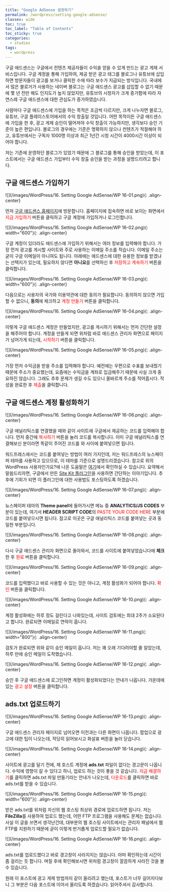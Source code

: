```yaml
---
title: "Google AdSense 설정하기"
permalink: /wordpress/setting-google-adsense/
classes: wide
toc: true
toc_label: "Table of Contents"
toc_sticky: true
categories:
  - studies
tags:
  - wordpress
---
```


구글 애드센스는 구글에서 컨텐츠 제공자들이 수익을 얻을 수 있게 만드는 광고 게제 서비스입니다. 구글 계정을 통해 가입하여, 제공 받은 광고 태그를 블로그나 유튜브에 삽입하면 방문자들이 광고를 보거나 클릭한 수에 따라 보수가 지급되는 방식입니다. 국내에서 많은 블로거가 사용하는 네이버 블로그는 구글 애드센스 광고를 삽입할 수 없기 때문에 몇 년 전만 해도 인지도가 높지 않았지만, 유튜브의 시청자가 크게 증가함에 따라 자연스레 구글 애드센스에 대한 관심도가 증가하였습니다.

사람마다 구글 애드센스에 가입을 하는 목적은 조금씩 다르지만, 크게 나누자면 블로그, 유튜브, 구글 플레이스토어에서의 수익 창출일 것입니다. 어떤 목적이든 구글 애드센스에 가입을 한 후, 광고 게제 승인이 떨어져야 수익 창출이 가능하지만, 생각보다 승인 기준이 높은 편입니다. 블로그의 경우에는 기준은 명확하지 않으나 컨텐츠가 적절해야 하고, 유튜브에서는 구독자 1000명 이상과 최근 1년간 시청 시간이 4000시간 이상이 되어야 합니다.

저는 기존에 운영하던 블로그가 있었기 때문에 그 블로그를 통해 승인을 받았는데, 이 포스트에서는 구글 애드센스 가입부터 수익 창출 승인을 받는 과정을 설명드리려고 합니다.

## 구글 애드센스 가입하기

![](/images/WordPress/16. Setting Google AdSense/WP 16-01.png){: .align-center}

먼저 [구글 애드센스 홈페이지](https://www.google.com/intl/ko_kr/adsense/start/)에 방문합니다. 홈페이지에 접속하면 바로 보이는 화면에서 <span style="color:red">지금 가입하기</span> 버튼을 클릭하고 구글 계정에 가입하거나 로그인합니다.

![](/images/WordPress/16. Setting Google AdSense/WP 16-02.png){: width="600"}{: .align-center}

구글 계정이 있더라도 애드센스에 가입하기 위해서는 여러 정보를 입력해야 합니다. 가장 먼저 광고를 게시할 사이트와 주로 사용하는 이메일 주소를 적습니다. 이메일 주소는 굳이 구글 이메일이 아니여도 됩니다. 아래에는 애드센스에 대한 유용한 정보를 받겠냐는 선택지가 있는데, 필요하지 않다면 **아니요**를 선택하신 후 <span style="color:red">저장하고 계속하기</span> 버튼을 클릭합니다.

![](/images/WordPress/16. Setting Google AdSense/WP 16-03.png){: width="600"}{: .align-center}

다음으로는 사용자의 국가와 이용약관에 대한 동의가 필요합니다. 동의하지 않으면 가입할 수 없으니, **동의**에 체크하고 <span style="color:red">계정 만들기</span> 버튼을 클릭합니다.

![](/images/WordPress/16. Setting Google AdSense/WP 16-04.png){: .align-center}

이렇게 구글 애드센스 계정은 만들었지만, 광고를 게시하기 위해서는 먼저 간단한 설정을 해주어야 합니다. 계정을 만들게 되면 위처럼 바로 애드센스 관리자 화면으로 페이지가 넘어가게 되는데, <span style="color:red">시작하기</span> 버튼을 클릭합니다.

![](/images/WordPress/16. Setting Google AdSense/WP 16-05.png){: .align-center}

가장 먼저 수익금을 받을 주소를 입력해야 합니다. 예전에는 우편으로 수표를 보내줬기 때문에 주소가 중요했는데, 요즘에는 수익금을 계좌로 입금해주기 때문에 사실 크게 중요하진 않습니다. 그래도 추후 문제가 생길 수도 있으니 올바르게 주소를 적어줍시다. 작성을 완료한 후 <span style="color:red">제출</span>을 클릭합니다.

## 구글 애드센스 계정 활성화하기

![](/images/WordPress/16. Setting Google AdSense/WP 16-06.png){: .align-center}

구글 애널리틱스를 연결했을 때와 같이 사이트에 구글에서 제공하는 코드를 입력해야 합니다. 먼저 중간에 <span style="color:red">복사하기</span> 버튼을 눌러 코드를 복사합니다. 이미 구글 애널리틱스를 연결해보신 분이라면 똑같이 주어진 코드를 <HEAD>와 </HEAD> 사이에 붙여넣으면 됩니다.

워드프레스에서는 코드를 붙여넣는 방법이 여러 가지인데, 저는 워드프레스의 뉴스페이퍼 테마를 사용하고 있으므로, 이 테마를 기준으로 설명드리겠습니다. 참고로 위의 WordPress 사용자인가요?에 나온 도움말은 [여기](https://support.google.com/adsense/answer/7527509?hl=ko)에서 확인하실 수 있습니다. 요약해서 말씀드리자면, 구글에서 만든 [Site Kit 플러그인](https://wordpress.org/plugins/google-site-kit/)을 사용하면 간단하는 이야기입니다. 추후에 기회가 되면 이 플러그인에 대한 사용법도 포스팅하도록 하겠습니다.

![](/images/WordPress/16. Setting Google AdSense/WP 16-07.png){: .align-center}

뉴스페이퍼 테마의 **Theme panel**에 들어가시면 메뉴 중 **ANALYTICS/JS CODES** 부분이 있는데, 여기서 **HEADER SCRIPT CODE**의 <span style="color:red">PASTE YOUR CODE HERE</span> 부분에 코드를 붙여넣으시면 됩니다. 참고로 이곳은 구글 애널리틱스 코드를 붙여넣는 곳과 동일한 부분입니다.

![](/images/WordPress/16. Setting Google AdSense/WP 16-08.png){: .align-center}

다시 구글 애드센스 관리자 화면으로 돌아와서, 코드를 사이트에 붙여넣었습니다에 **체크**한 후 <span style="color:red">완료</span> 버튼을 클릭합니다.

![](/images/WordPress/16. Setting Google AdSense/WP 16-09.png){: .align-center}

코드를 입력했다고 바로 사용할 수 있는 것은 아니고, 계정 활성화가 되어야 합니다. <span style="color:red">확인</span> 버튼을 클릭합니다.

![](/images/WordPress/16. Setting Google AdSense/WP 16-10.png){: .align-center}

계정 활성화에는 하루 정도 걸린다고 나와있는데, 사이트 검토에는 최대 2주가 소요된다고 합니다. 완료되면 이메일로 연락이 옵니다.

![](/images/WordPress/16. Setting Google AdSense/WP 16-11.png){: width="800"}{: .align-center}

검토가 완료되면 위와 같이 승인 메일이 옵니다. 저는 꽤 오래 기다려야할 줄 알았는데, 하루 만에 승인 메일이 도착했습니다.

![](/images/WordPress/16. Setting Google AdSense/WP 16-12.png){: .align-center}

승인 후 구글 애드센스에 로그인하면 계정이 활성화되었다는 안내가 나옵니다. 가운데에 있는 <span style="color:red">광고 설정</span> 버튼을 클릭합니다.

## ads.txt 업로드하기

![](/images/WordPress/16. Setting Google AdSense/WP 16-13.png){: .align-center}

구글 애드센스 관리자 페이지로 넘어오면 이전과는 다른 화면이 나옵니다. 팝업으로 광고에 대한 팁이 나오는데, 적당히 읽어보시고 화살표 버튼을 눌러 닫습니다.

![](/images/WordPress/16. Setting Google AdSense/WP 16-14.png){: .align-center}

사이트에 광고를 달기 전에, 제 호스트 계정에 **ads.txt** 파일이 없다는 경고문이 나옵니다. 수익에 영향이 갈 수 있다고 하니, 업로드 하는 것이 좋을 것 같습니다. <span style="color:red">지금 해결하기</span>를 클릭하면 ads.txt 파일 만들기라는 안내가 나오는데, <span style="color:red">다운로드</span>를 클릭하면 바로 ads.txt를 받을 수 있습니다.

![](/images/WordPress/16. Setting Google AdSense/WP 16-15.png){: width="600"}{: .align-center}

받은 ads.txt를 위처럼 자신의 웹 호스팅 최상위 경로에 업로드하면 됩니다. 저는 **FileZilla**를 사용하여 업로드 했는데, 어떤 FTP 프로그램을 사용해도 문제는 없습니다. 사실 이 글을 쓰면서 생각난건데, 대부분의 웹 호스팅 사이트에서는 관리자 패널에서 웹 FTP를 지원하기 때문에 굳이 이렇게 번거롭게 업로드할 필요가 없습니다.

![](/images/WordPress/16. Setting Google AdSense/WP 16-16.png){: .align-center}

ads.txt를 업로드했다고 바로 경고창이 사라지지는 않습니다. 아마 확인하는데 시간이 좀 걸리는 듯 합니다. 며칠 후에 확인해보시면 위처럼 경고창이 깔끔하게 사라진 것을 볼 수 있습니다.

원래 이 포스트에 광고 게제 방법까지 같이 올리려고 했는데, 포스트가 너무 길어지다보니 그 부분은 다음 포스트에 이어서 올리도록 하겠습니다. 읽어주셔서 감사합니다.